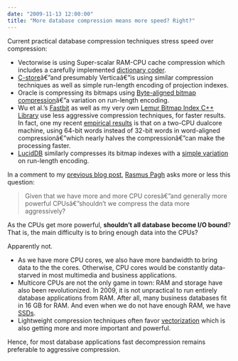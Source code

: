 ```yaml
---
date: "2009-11-13 12:00:00"
title: "More database compression means more speed? Right?"
---
```




Current practical database compression techniques stress speed over compression:

- Vectorwise is using Super-scalar RAM-CPU cache compression which includes a carefully implemented [dictionary coder](https://en.wikipedia.org/wiki/Dictionary_coder).
- [C-store](http://db.csail.mit.edu/projects/cstore/)â€”and presumably Verticaâ€”is using similar compression techniques as well as simple run-length encoding of projection indexes.
- Oracle is compressing its bitmaps using [Byte-aligned bitmap compression](http://ieeexplore.ieee.org:80/Xplore/cookiedetectresponse.jsp?reload=true)â€”a variation on run-length encoding.
- Wu et al.&rsquo;s [Fastbit](https://codeforge.lbl.gov/projects/fastbit/) as well as my very own [Lemur Bitmap Index C++ Library](https://github.com/lemire/ewahboolarray) use less aggressive compression techniques, for faster results. In fact, one my recent [empirical results](http://arxiv.org/abs/0901.3751) is that on a two-CPU dualcore machine, using 64-bit words instead of 32-bit words in word-aligned compressionâ€”which nearly halves the compressionâ€”can make the processing faster.
- [LucidDB](http://www.luciddb.org/) similarly compresses its bitmap indexes with a [simple variation](http://www.luciddb.org/wiki/LucidDbDataStorageAndAccess#Compressed_Bitmaps) on run-length encoding.


In a comment to my [previous blog post](/lemire/blog/2009/11/12/which-should-you-pick-a-bitmap-index-or-a-b-tree/#comments), [Rasmus Pagh](http://www.itu.dk/people/pagh/) asks more or less this question:

> Given that we have more and more CPU coresâ€”and generally more powerful CPUsâ€”shouldn&rsquo;t we compress the data more aggressively?


As the CPUs get more powerful, __shouldn&rsquo;t all database become I/O bound__? That is, the main difficulty is to bring enough data into the CPUs?

Apparently not.

- As we have more CPU cores, we also have more bandwidth to bring data to the the cores. Otherwise, CPU cores would be constantly data-starved in most multimedia and business applications.
- Multicore CPUs are not the only game in town: RAM and storage have also been revolutionized. In 2009, it is not unpractical to run entirely database applications from RAM. After all, many business databases fit in 16 GB for RAM. And even when we do not have enough RAM, we have [SSDs](/lemire/blog/2008/02/02/random-write-performance-in-solid-state-drives/).
- Lightweight compression techniques often favor [vectorization](/lemire/blog/2009/08/28/trading-compression-for-speed-with-vectorization/) which is also getting more and more important and powerful.


Hence, for most database applications fast decompression remains preferable to aggressive compression.

